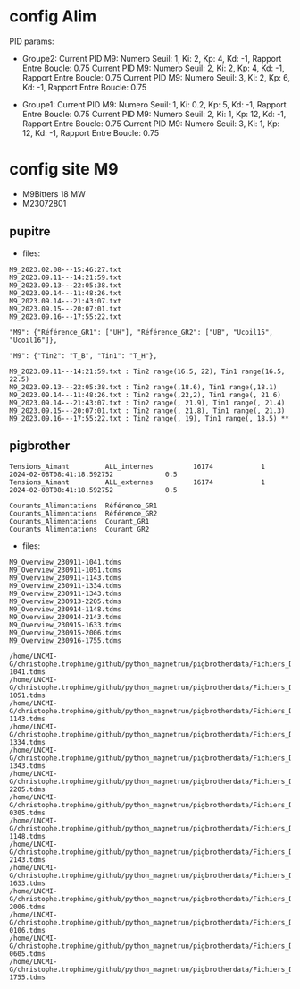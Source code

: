 # config Alim

PID params:
* Groupe2:
Current PID M9: Numero Seuil: 1, Ki: 2, Kp: 4, Kd: -1, Rapport Entre Boucle: 0.75
Current PID M9: Numero Seuil: 2, Ki: 2, Kp: 4, Kd: -1, Rapport Entre Boucle: 0.75
Current PID M9: Numero Seuil: 3, Ki: 2, Kp: 6, Kd: -1, Rapport Entre Boucle: 0.75

* Groupe1:
Current PID M9: Numero Seuil: 1, Ki: 0.2, Kp: 5, Kd: -1, Rapport Entre Boucle: 0.75
Current PID M9: Numero Seuil: 2, Ki: 1, Kp: 12, Kd: -1, Rapport Entre Boucle: 0.75
Current PID M9: Numero Seuil: 3, Ki: 1, Kp: 12, Kd: -1, Rapport Entre Boucle: 0.75

# config site M9

* M9Bitters 18 MW
* M23072801

## pupitre

* files:

```
M9_2023.02.08---15:46:27.txt
M9_2023.09.11---14:21:59.txt
M9_2023.09.13---22:05:38.txt
M9_2023.09.14---11:48:26.txt
M9_2023.09.14---21:43:07.txt
M9_2023.09.15---20:07:01.txt
M9_2023.09.16---17:55:22.txt
```

```
"M9": {"Référence_GR1": ["UH"], "Référence_GR2": ["UB", "Ucoil15", "Ucoil16"]},
```

```
"M9": {"Tin2": "T_B", "Tin1": "T_H"},
```

```
M9_2023.09.11---14:21:59.txt : Tin2 range(16.5, 22), Tin1 range(16.5, 22.5)
M9_2023.09.13---22:05:38.txt : Tin2 range(,18.6), Tin1 range(,18.1)
M9_2023.09.14---11:48:26.txt : Tin2 range(,22,2), Tin1 range(, 21.6)
M9_2023.09.14---21:43:07.txt : Tin2 range(, 21.9), Tin1 range(, 21.4)
M9_2023.09.15---20:07:01.txt : Tin2 range(, 21.8), Tin1 range(, 21.3)
M9_2023.09.16---17:55:22.txt : Tin2 range(, 19), Tin1 range(, 18.5) ** 
```

## pigbrother

```
Tensions_Aimant         ALL_internes          16174            1  2024-02-08T08:41:18.592752             0.5
Tensions_Aimant         ALL_externes          16174            1  2024-02-08T08:41:18.592752             0.5
```

```
Courants_Alimentations  Référence_GR1
Courants_Alimentations  Référence_GR2
Courants_Alimentations  Courant_GR1
Courants_Alimentations  Courant_GR2
```

* files:

```
M9_Overview_230911-1041.tdms
M9_Overview_230911-1051.tdms
M9_Overview_230911-1143.tdms
M9_Overview_230911-1334.tdms
M9_Overview_230911-1343.tdms
M9_Overview_230913-2205.tdms
M9_Overview_230914-1148.tdms
M9_Overview_230914-2143.tdms
M9_Overview_230915-1633.tdms
M9_Overview_230915-2006.tdms
M9_Overview_230916-1755.tdms
```

```
/home/LNCMI-G/christophe.trophime/github/python_magnetrun/pigbrotherdata/Fichiers_Data/M9/Fichiers_Archive/M9_Archive_230911-1041.tdms
/home/LNCMI-G/christophe.trophime/github/python_magnetrun/pigbrotherdata/Fichiers_Data/M9/Fichiers_Archive/M9_Archive_230911-1051.tdms
/home/LNCMI-G/christophe.trophime/github/python_magnetrun/pigbrotherdata/Fichiers_Data/M9/Fichiers_Archive/M9_Archive_230911-1143.tdms
/home/LNCMI-G/christophe.trophime/github/python_magnetrun/pigbrotherdata/Fichiers_Data/M9/Fichiers_Archive/M9_Archive_230911-1334.tdms
/home/LNCMI-G/christophe.trophime/github/python_magnetrun/pigbrotherdata/Fichiers_Data/M9/Fichiers_Archive/M9_Archive_230911-1343.tdms
/home/LNCMI-G/christophe.trophime/github/python_magnetrun/pigbrotherdata/Fichiers_Data/M9/Fichiers_Archive/M9_Archive_230913-2205.tdms
/home/LNCMI-G/christophe.trophime/github/python_magnetrun/pigbrotherdata/Fichiers_Data/M9/Fichiers_Archive/M9_Archive_230914-0305.tdms
/home/LNCMI-G/christophe.trophime/github/python_magnetrun/pigbrotherdata/Fichiers_Data/M9/Fichiers_Archive/M9_Archive_230914-1148.tdms
/home/LNCMI-G/christophe.trophime/github/python_magnetrun/pigbrotherdata/Fichiers_Data/M9/Fichiers_Archive/M9_Archive_230914-2143.tdms
/home/LNCMI-G/christophe.trophime/github/python_magnetrun/pigbrotherdata/Fichiers_Data/M9/Fichiers_Archive/M9_Archive_230915-1633.tdms
/home/LNCMI-G/christophe.trophime/github/python_magnetrun/pigbrotherdata/Fichiers_Data/M9/Fichiers_Archive/M9_Archive_230915-2006.tdms
/home/LNCMI-G/christophe.trophime/github/python_magnetrun/pigbrotherdata/Fichiers_Data/M9/Fichiers_Archive/M9_Archive_230916-0106.tdms
/home/LNCMI-G/christophe.trophime/github/python_magnetrun/pigbrotherdata/Fichiers_Data/M9/Fichiers_Archive/M9_Archive_230916-0605.tdms
/home/LNCMI-G/christophe.trophime/github/python_magnetrun/pigbrotherdata/Fichiers_Data/M9/Fichiers_Archive/M9_Archive_230916-1755.tdms
```


